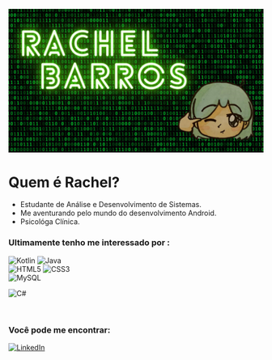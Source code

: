  
![Banner](poster.png)

# Quem é Rachel?


* Estudante de Análise e Desenvolvimento de Sistemas.
* Me aventurando pelo mundo do desenvolvimento Android.
* Psicológa Clínica.



### Ultimamente tenho me interessado por :

<img alt="Kotlin" src="https://img.shields.io/badge/kotlin-%230095D5.svg?style=for-the-badge&logo=kotlin&logoColor=white"/> 
<img alt="Java" src="https://img.shields.io/badge/java-%23ED8B00.svg?style=for-the-badge&logo=java&logoColor=white"/><br>

<img alt="HTML5" src="https://img.shields.io/badge/html5-%23E34F26.svg?style=for-the-badge&logo=html5&logoColor=white"/>
<img alt="CSS3" src="https://img.shields.io/badge/css3-%231572B6.svg?style=for-the-badge&logo=css3&logoColor=white"/><br>

<img alt="MySQL" src="https://img.shields.io/badge/mysql-%2300f.svg?style=for-the-badge&logo=mysql&logoColor=white"/>

	
<img alt="C#" src="https://img.shields.io/badge/c%23-%23239120.svg?style=for-the-badge&logo=c-sharp&logoColor=white"/><br>


<br>

### Você pode me encontrar:


<a href="https://www.linkedin.com/in/rachel-nunes-machado-de-barros-3119011b8/"><img alt="LinkedIn" src="https://img.shields.io/badge/linkedin-%230077B5.svg?style=for-the-badge&logo=linkedin&logoColor=white"/></a>